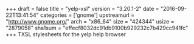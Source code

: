+++
draft = false
title = "yelp-xsl"
version = "3.20.1-2"
date = "2016-09-22T13:41:54"
categories = ['gnome']
upstreamurl = "http://www.gnome.org/"
arch = "x86_64"
size = "424344"
usize = "2879058"
sha1sum = "effecf8032dc91db9100b929232c7b429cc941fc"
+++
TXSL stylesheets for the yelp help browser